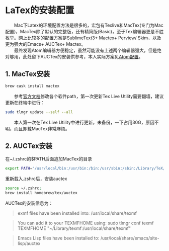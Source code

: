 # LaTex的安装配置  
　　Mac下Latex的环境配置方法是很多的，宏包有Texlive和MacTex(专门为Mac配置)，MacTex除了默认的完整版，还有精简版(Basic)，至于Tex编辑器更是不胜枚举。网上比较多的配置方案是SublimeText3+ Mactex+ Perview/ Skim，以及更为强大的Emacs+ AUCTex+ Mactex。  
　　最终发现Atom编辑器方便稳定，虽然可能没有上述两个编辑器强大，但是绝对够用，此处留下AUCTex的安装供参考，本人实际方案见[Atom配置](atom.md)。

## 1. MacTex安装
```sh
brew cask install mactex
```
　　参考[官方文档](https://tug.org/mactex/UpdatingForElCapitan.pdf)修改各个软件path，第一次更新Tex Live Utility需要翻墙，建议更新在终端中进行：

```sh
sudo tlmgr update --self --all
```
　　本人第一次在Tex Live Utility中进行更新，未备份，一下占用30G，原因不明，而且卸载MacTex非常麻烦。

## 2. AUCTex安装
在~/.zshrc的$PATH后面追加MacTex的目录

```sh
export PATH="/usr/local/bin:/usr/bin:/bin:/usr/sbin:/sbin:/Library/TeX/texbin"
```
重新载入.zshrc后，安装auctex

```sh
source ~/.zshrc;
brew install homebrew/tex/auctex
```
AUCTex的安装信息为：
>exmf files have been installed into:
  /usr/local/share/texmf

>You can add it to your TEXMFHOME using:
  sudo tlmgr conf texmf TEXMFHOME "~/Library/texmf:/usr/local/share/texmf"

>Emacs Lisp files have been installed to:
  /usr/local/share/emacs/site-lisp/auctex
